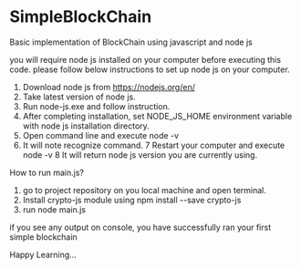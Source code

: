 # SimpleBlockChain
Basic implementation of BlockChain using javascript and node js

you will require node js installed on your computer before executing this code.
please follow below instructions to set up node js on your computer.

1. Download node js from https://nodejs.org/en/ 
2. Take latest version of node js.
3. Run node-js.exe and follow instruction.
4. After completing installation, set NODE_JS_HOME environment variable with node js installation directory.
5. Open command line and execute node -v 
6. It will note recognize command.
7 Restart your computer and execute node -v
8 It will return node js version you are currently using.

How to run main.js?

1. go to project repository on you local machine and open terminal.
2. Install crypto-js module using npm install --save crypto-js 
3. run node main.js 

if you see any output on console, you have successfully ran your first simple blockchain

Happy Learning...
